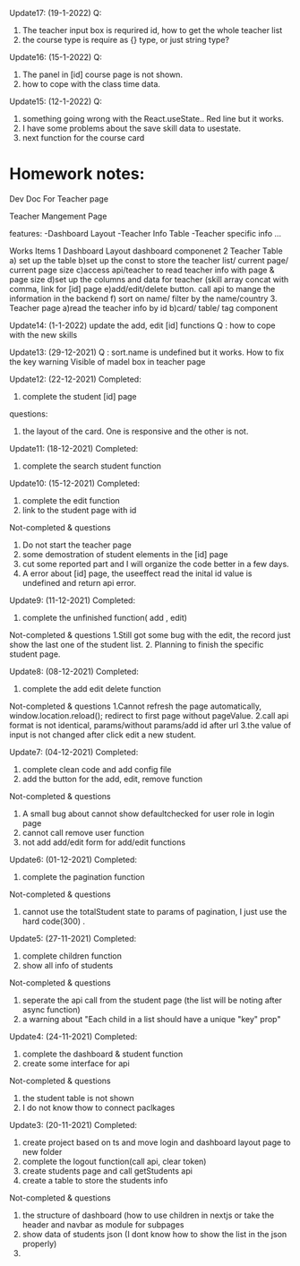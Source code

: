 Update17: (19-1-2022)
Q:

1. The teacher input box is requrired id, how to get the whole teacher list
2. the course type is require as {} type, or just string type?

Update16: (15-1-2022)
Q:

1. The panel in [id] course page is not shown.
2. how to cope with the class time data.

Update15: (12-1-2022)
Q:

1. something going wrong with the React.useState.. Red line but it works.
2. I have some problems about the save skill data to usestate.
3. next function for the course card

# Homework notes:

Dev Doc For Teacher page

Teacher Mangement Page

features:
-Dashboard Layout
-Teacher Info Table
-Teacher specific info
...

Works Items
1 Dashboard Layout
dashboard componenet
2 Teacher Table
a) set up the table
b)set up the const to store the teacher list/ current page/ current page size
c)access api/teacher to read teacher info with page & page size
d)set up the columns and data for teacher (skill array concat with comma, link for [id] page
e)add/edit/delete button. call api to mange the information in the backend
f) sort on name/ filter by the name/country 3. Teacher page
a)read the teacher info by id
b)card/ table/ tag component

Update14: (1-1-2022)
update the add, edit [id] functions
Q : how to cope with the new skills

Update13: (29-12-2021)
Q : sort.name is undefined but it works.
How to fix the key warning
Visible of madel box in teacher page

Update12: (22-12-2021)
Completed:

1. complete the student [id] page

questions:

1. the layout of the card. One is responsive and the other is not.

Update11: (18-12-2021)
Completed:

1. complete the search student function

Update10: (15-12-2021)
Completed:

1. complete the edit function
2. link to the student page with id

Not-completed & questions

1. Do not start the teacher page
2. some demostration of student elements in the [id] page
3. cut some reported part and I will organize the code better in a few days.
4. A error about [id] page, the useeffect read the inital id value is undefined and return api error.

Update9: (11-12-2021)
Completed:

1. complete the unfinished function( add , edit)

Not-completed & questions
1.Still got some bug with the edit, the record just show the last one of the student list. 2. Planning to finish the specific student page.

Update8: (08-12-2021)
Completed:

1. complete the add edit delete function

Not-completed & questions
1.Cannot refresh the page automatically, window.location.reload(); redirect to first page without pageValue.
2.call api format is not identical, params/without params/add id after url
3.the value of input is not changed after click edit a new student.

Update7: (04-12-2021)
Completed:

1. complete clean code and add config file
2. add the button for the add, edit, remove function

Not-completed & questions

1. A small bug about cannot show defaultchecked for user role in login page
2. cannot call remove user function
3. not add add/edit form for add/edit functions

Update6: (01-12-2021)
Completed:

1. complete the pagination function

Not-completed & questions

1. cannot use the totalStudent state to params of pagination, I just use the hard code(300) .

Update5: (27-11-2021)
Completed:

1. complete children function
2. show all info of students

Not-completed & questions

1. seperate the api call from the student page (the list will be noting after async function)
2. a warning about "Each child in a list should have a unique "key" prop"

Update4: (24-11-2021)
Completed:

1. complete the dashboard & student function
2. create some interface for api

Not-completed & questions

1. the student table is not shown
2. I do not know thow to connect paclkages

Update3: (20-11-2021)
Completed:

1. create project based on ts and move login and dashboard layout page to new folder
2. complete the logout function(call api, clear token)
3. create students page and call getStudents api
4. create a table to store the students info

Not-completed & questions

1. the structure of dashboard (how to use children in nextjs or take the header and navbar as module for subpages
2. show data of students json (I dont know how to show the list in the json properly)
3.
